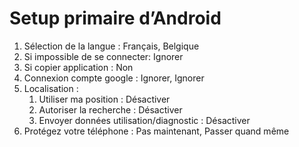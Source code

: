 # Setup primaire d’Android

1. Sélection de la langue : Français, Belgique
2. Si impossible de se connecter: Ignorer
3. Si copier application : Non
4. Connexion compte google : Ignorer, Ignorer
5. Localisation :
   1. Utiliser ma position : Désactiver
   2. Autoriser la recherche : Désactiver
   3. Envoyer données utilisation/diagnostic : Désactiver
6. Protégez votre téléphone : Pas maintenant, Passer quand même

